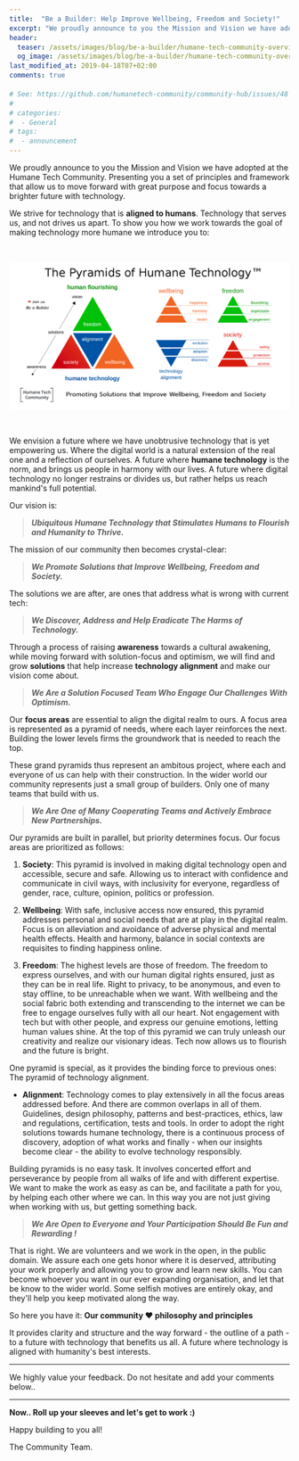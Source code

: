 ```yaml
---
title:  "Be a Builder: Help Improve Wellbeing, Freedom and Society!"
excerpt: "We proudly announce to you the Mission and Vision we have adopted at the Humane Tech Community. We are building Pyramids again!"
header:
  teaser: /assets/images/blog/be-a-builder/humane-tech-community-overview.png
  og_image: /assets/images/blog/be-a-builder/humane-tech-community-overview.png
last_modified_at: 2019-04-18T07+02:00
comments: true

# See: https://github.com/humanetech-community/community-hub/issues/48
# 
# categories:
#  - General
# tags:
#  - announcement
---
```


We proudly announce to you the Mission and Vision we have adopted at the Humane Tech Community. Presenting you a set of principles and framework that allow us to move forward with great purpose and focus towards a brighter future with technology.

We strive for technology that is **aligned to humans**. Technology that serves us, and not drives us apart. To show you how we work towards the goal of making technology more humane we introduce you to:

<br/>

![Humane Tech Community Overview](/assets/images/blog/be-a-builder/humane-tech-community-overview.png) 

<br/>

We envision a future where we have unobtrusive technology that is yet empowering us. Where the digital world is a natural extension of the real one and a reflection of ourselves. A future where **humane technology** is the norm, and brings us people in harmony with our lives. A future where digital technology no longer restrains or divides us, but rather helps us reach mankind's full potential.

Our vision is:

> _**Ubiquitous Humane Technology that Stimulates Humans to Flourish and Humanity to Thrive.**_

The mission of our community then becomes crystal-clear:

> _**We Promote Solutions that Improve Wellbeing, Freedom and Society.**_

The solutions we are after, are ones that address what is wrong with current tech:

> _**We Discover, Address and Help Eradicate The Harms of Technology.**_

Through a process of raising **awareness** towards a cultural awakening, while moving forward with solution-focus and optimism, we will find and grow **solutions** that help increase **technology alignment** and make our vision come about.

> _**We Are a Solution Focused Team Who Engage Our Challenges With Optimism.**_

Our **focus areas** are essential to align the digital realm to ours. A focus area is represented as a pyramid of needs, where each layer reinforces the next. Building the lower levels firms the groundwork that is needed to reach the top.

These grand pyramids thus represent an ambitous project, where each and everyone of us can help with their construction. In the wider world our community represents just a small group of builders. Only one of many teams that build with us.

> _**We Are One of Many Cooperating Teams and Actively Embrace New Partnerships.**_

Our pyramids are built in parallel, but priority determines focus. Our focus areas are prioritized as follows:

1. **Society**: This pyramid is involved in making digital technology open and accessible, secure and safe. Allowing us to interact with confidence and communicate in civil ways, with inclusivity for everyone, regardless of gender, race, culture, opinion, politics or profession.

2. **Wellbeing**: With safe, inclusive access now ensured, this pyramid addresses personal and social needs that are at play in the digital realm. Focus is on alleviation and avoidance of adverse physical and mental health effects. Health and harmony, balance in social contexts are requisites to finding happiness online.

3. **Freedom**: The highest levels are those of freedom. The freedom to express ourselves, and with our human digital rights ensured, just as they can be in real life. Right to privacy, to be anonymous, and even to stay offline, to be unreachable when we want. With wellbeing and the social fabric both extending and transcending to the internet we can be free to engage ourselves fully with all our heart. Not engagement with tech but with other people, and express our genuine emotions, letting human values shine. At the top of this pyramid we can truly unleash our creativity and realize our visionary ideas. Tech now allows us to flourish and the future is bright.

One pyramid is special, as it provides the binding force to previous ones: The pyramid of technology alignment.

- **Alignment**: Technology comes to play extensively in all the focus areas addressed before. And there are common overlaps in all of them. Guidelines, design philosophy, patterns and best-practices, ethics, law and regulations, certification, tests and tools. In order to adopt the right solutions towards humane technology, there is a continuous process of discovery, adoption of what works and finally - when our insights become clear - the ability to evolve technology responsibly.

Building pyramids is no easy task. It involves concerted effort and perseverance by people from all walks of life and with different expertise. We want to make the work as easy as can be, and facilitate a path for you, by helping each other where we can. In this way you are not just giving when working with us, but getting something back.

> _**We Are Open to Everyone and Your Participation Should Be Fun and Rewarding !**_

That is right. We are volunteers and we work in the open, in the public domain. We assure each one gets honor where it is deserved, attributing your work properly and allowing you to grow and learn new skills. You can become whoever you want in our ever expanding organisation, and let that be know to the wider world. Some selfish motives are entirely okay, and they'll help you keep motivated along the way.

So here you have it: **Our community :heart: philosophy and principles**

It provides clarity and structure and the way forward - the outline of a path - to a future with technology that benefits us all. A future where technology is aligned with humanity's best interests.

---

We highly value your feedback. Do not hesitate and add your comments below..

---

**Now.. Roll up your sleeves and let's get to work :)**

Happy building to you all!
<br/>

The Community Team.